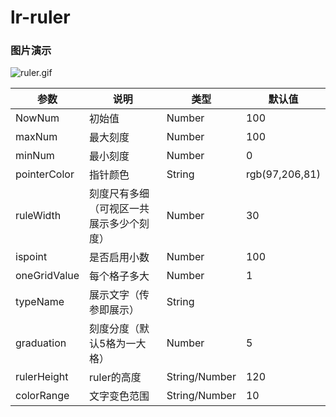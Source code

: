 <!--
 * @Author: lafite.rao 827943653@qq.com
 * @Date: 2022-11-27 22:56:12
 * @LastEditors: lafite.rao 827943653@qq.com
 * @LastEditTime: 2023-04-11 14:28:52
 * @FilePath: \lr-ruler\README.md
 * @Description: 这是默认设置,请设置`customMade`, 打开koroFileHeader查看配置 进行设置: https://github.com/OBKoro1/koro1FileHeader/wiki/%E9%85%8D%E7%BD%AE
-->
# lr-ruler

### 图片演示
![ruler.gif](https://p9-juejin.byteimg.com/tos-cn-i-k3u1fbpfcp/cbc4b13d5c4142c3a1deccf71bb124f4~tplv-k3u1fbpfcp-watermark.image?)


| 参数 | 说明 |  类型 | 默认值 |
| --- | --- | --- | --- |
|NowNum  | 初始值 |  Number|  100|
|maxNum  | 最大刻度 |  Number|  100|
|minNum  | 最小刻度 |  Number|  0|
|pointerColor  | 指针颜色 |  String|  rgb(97,206,81)|
|ruleWidth  | 刻度尺有多细（可视区一共展示多少个刻度） |  Number|  30|
|ispoint  | 是否启用小数 |  Number|  100|
|oneGridValue  | 每个格子多大 |  Number|  1|
|typeName  | 展示文字（传参即展示） |  String|  |
|graduation  | 刻度分度（默认5格为一大格） |  Number|  5|
|rulerHeight  | ruler的高度 | String/Number |  120|
|colorRange  | 文字变色范围 | String/Number |  10|





